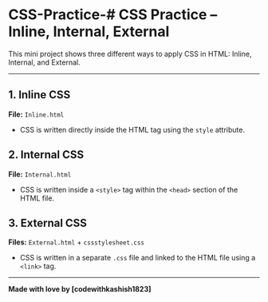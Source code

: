 # CSS-Practice-# CSS Practice – Inline, Internal, External

This mini project shows three different ways to apply CSS in HTML: Inline, Internal, and External.

---

## 1. Inline CSS
**File:** `Inline.html`  
- CSS is written directly inside the HTML tag using the `style` attribute.

## 2. Internal CSS
**File:** `Internal.html`  
- CSS is written inside a `<style>` tag within the `<head>` section of the HTML file.

## 3. External CSS
**Files:** `External.html` + `cssstylesheet.css`  
- CSS is written in a separate `.css` file and linked to the HTML file using a `<link>` tag.

---

**Made with love by [codewithkashish1823]**
